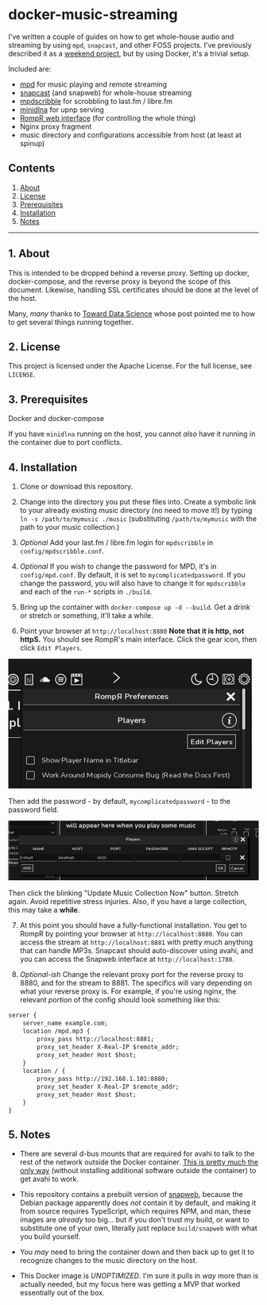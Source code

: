 # docker-music-streaming


I've written a couple of guides on how to get whole-house audio and streaming 
by using `mpd`, `snapcast`, and other FOSS projects. I've previously described 
it as a [weekend project](https://ideatrash.net/2021/08/further-adventures-in-whole-house-audio.html), but by using Docker, it's a trivial setup.

Included are:

- [mpd](https://www.musicpd.org/) for music playing and remote streaming
- [snapcast](https://github.com/badaix/snapcast) (and snapweb) for whole-house streaming
- [mpdscribble](https://www.musicpd.org/clients/mpdscribble/) for scrobbling to last.fm / libre.fm
- [minidlna](https://sourceforge.net/p/minidlna/wiki/Home/) for upnp serving
- [RompR web interface](https://fatg3erman.github.io/RompR/) (for controlling the whole thing)
- Nginx proxy fragment
- music directory and configurations accessible from host (at least at spinup)


## Contents
 1. [About](#1-about)
 2. [License](#2-license)
 3. [Prerequisites](#3-prerequisites)
 4. [Installation](#4-Installation)
 5. [Notes](#5-Notes)

***

## 1. About

This is intended to be dropped behind a reverse proxy. Setting up docker, 
docker-compose, and the reverse proxy is beyond the scope of this document. 
Likewise, handling SSL certificates should be done at the level of the host.

Many, *many* thanks to [Toward Data Science](https://towardsdatascience.com/run-multiple-services-in-single-docker-container-using-supervisor-b2ed53e3d1c0) whose post pointed me to how to get several things running 
together.

## 2. License

This project is licensed under the Apache License. For the full license, see `LICENSE`.

## 3. Prerequisites

Docker and docker-compose

If you have `minidlna` running on the host, you cannot *also* have it running 
in the container due to port conflicts.

## 4. Installation

1. Clone or download this repository.

2. Change into the directory you put these files into. Create a symbolic link to 
your already existing music directory (no need to move it!) by typing `ln -s /path/to/mymusic ./music` (substituting `/path/to/mymusic` with the path to your music collection.)

3. *Optional* Add your last.fm / libre.fm login for `mpdscribble` in 
`config/mpdscribble.conf`.

4. *Optional* If you wish to change the password for MPD, it's in `config/mpd.conf`. By default, 
it is set to `mycomplicatedpassword`. If you change the password, you will also 
have to change it for `mpdscribble` and each of the `run-*` scripts in  `./build`. 

5. Bring up the container with `docker-compose up -d --build`. Get a drink or 
stretch or something, it'll take a while. 

6. Point your browser at `http://localhost:8880` **Note that it is http, not httpS.** You should see RompR's main interface. Click the gear icon, then click `Edit Players`. 

![Edit Players](https://github.com/uriel1998/docker-music-streaming/blob/master/setup_1.png?raw=true "Click the gear, then edit player")

Then add the password - by default, `mycomplicatedpassword` - to the password field.

![Add Password](https://github.com/uriel1998/docker-music-streaming/blob/master/setup_2.png?raw=true "Add password")

Then click the blinking "Update Music Collection Now" button. Stretch again. Avoid 
repetitive stress injuries. Also, if you have a large collection, this may take a 
**while**.

7. At this point you should have a fully-functional installation. You get to 
RompR by pointing your browser at `http://localhost:8880`. You can access the stream at 
`http://localhost:8881` with pretty much anything that can handle MP3s. Snapcast should 
auto-discover using avahi, and you can access the Snapweb interface at `http://localhost:1780`.

8. *Optional-ish* Change the relevant proxy port for the reverse proxy to 8880, and for the stream to 8881. The specifics  will vary depending on what your reverse proxy is. For 
example, if you're using nginx, the relevant *portion* of the config should look something like this:

```
server {
    server_name example.com;
    location /mpd.mp3 {
        proxy_pass http://localhost:8881;
        proxy_set_header X-Real-IP $remote_addr;
        proxy_set_header Host $host;     
    }
    location / {
        proxy_pass http://192.168.1.101:8880;
        proxy_set_header X-Real-IP $remote_addr;
        proxy_set_header Host $host;
    }
}
```

## 5. Notes

* There are several d-bus mounts that are required for avahi to talk to the 
rest of the network outside the Docker container. [This is pretty much the only 
way](https://stackoverflow.com/questions/30646943/how-to-avahi-browse-from-a-docker-container) (without installing additional software outside the container) to get avahi 
to work.

* This repository contains a prebuilt version of [snapweb](https://github.com/badaix/snapweb),
because the Debian package apparently does *not* contain it by default, and making it from source requires TypeScript, which requires NPM, and man, these images are *already* too 
big... but if you don't trust my build, or want to substitute one of your own, 
literally just replace `build/snapweb` with what you build yourself.

* You *may* need to bring the container down and then back up to get it to 
recognize changes to the music directory on the host.

* This Docker image is *UNOPTIMIZED*. I'm sure it pulls in *way* more than is 
actually needed, but my focus here was getting a MVP that worked essentially out 
of the box.
